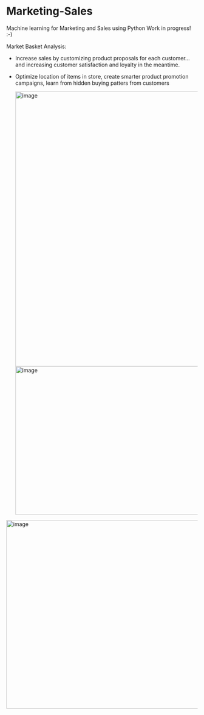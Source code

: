 # Marketing-Sales
Machine learning for Marketing and Sales using Python Work in progress! :-)

Market Basket Analysis: 
- Increase sales by customizing product proposals for each customer... and increasing customer satisfaction and loyalty in the meantime.
- Optimize location of items in store, create smarter product promotion campaigns, learn from hidden buying patters from customers

  <img width="1298" height="721" alt="image" src="https://github.com/user-attachments/assets/f10b99b3-0b02-4016-936f-c860d9c0c21d" />

  <img width="804" height="390" alt="image" src="https://github.com/user-attachments/assets/1f29ea67-5e1f-45f8-976d-553220f2c9c8" />

<img width="1289" height="495" alt="image" src="https://github.com/user-attachments/assets/1f74a5b6-19cb-4a08-86f7-0dfbbea9fcbd" />
